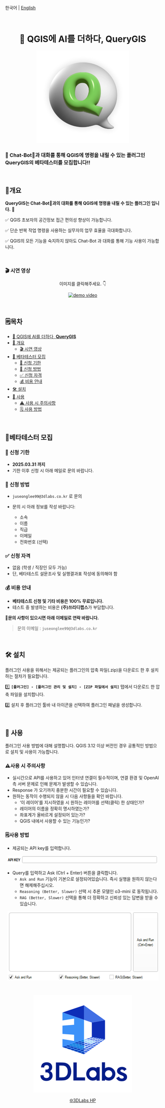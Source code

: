 
한국어 | [English](README_eng.md)

<br>

<h1 align="center">
 👋 QGIS에 AI를 더하다, <b>QueryGIS</b>
</h1>


<p align="center">
    <img src="./assets/querygis_logo.png" alt="querygis_logo" width="300" height="auto">
</p>



<aside>

### **📢 Chat-Bot🤖과 대화를 통해 QGIS에 명령을 내릴 수 있는 플러그인 QueryGIS의 베타테스터를 모집합니다‼️**

<br>

</aside>

## 💁개요

**QueryGIS는 Chat-Bot🤖과의 대화를 통해 QGIS에 명령을 내릴 수 있는 플러그인 입니다.** 🙌

✅ QGIS 초보자의 공간정보 접근 편의성 향상이 가능합니다.

✅ 단순 반복 작업 명령을 사용하는 실무자의 업무 효율을 극대화합니다.

✅ QGIS의 모든 기능을 숙지하지 않아도 Chat-Bot 과 대화를 통해 기능 사용이 가능합니다.

<br>

### **🎬 시연 영상**
<p align="center">
    이미지를 클릭해주세요. 👇
</p>

<p align="center">
    <a href="https://www.youtube.com/watch?v=x31T7725Njs">
        <img src="https://img.youtube.com/vi/x31T7725Njs/0.jpg" alt="demo video">
    </a>
</p>


<br>

## 🗒️목차

- [👋 QGIS에 AI를 더하다, **QueryGIS**](#-qgis에-ai를-더하다-querygis)
- [💁 개요](#-개요)
  - [🎬 시연 영상](#-시연-영상)
- [📢 베타테스터 모집](#-베타테스터-모집)
  - [📅 신청 기한](#-신청-기한)
  - [📩 신청 방법](#-신청-방법)
  - [✅ 신청 자격](#-신청-자격)
  - [💰 비용 안내](#-비용-안내)
- [🛠️ 설치](#-설치)
- [🚀 사용](#-사용)
  - [⚠️ 사용 시 주의사항](#-사용-시-주의사항)
  - [🗒️ 사용 방법](#-사용-방법)


<br>

## 📢베타테스터 모집


### 📅 **신청 기한**

- **2025.03.31 까지**
- 기한 이후 신청 시 아래 메일로 문의 바랍니다.

### 📩 **신청 방법**

- `juseonglee99@3dlabs.co.kr` 로 문의
- 문의 시 아래 정보를 작성 바랍니다:
    
    - 소속
    - 이름
    - 직급
    - 이메일
    - 전화번호 (선택)
    

### ✅ **신청 자격**

- 없음 (학생 / 직장인 모두 가능)
- 단, 베타테스트 설문조사 및 실행결과표 작성에 동의해야 함

### 💰 **비용 안내**

- **베타테스트 신청 및 기타 비용은 100% 무료입니다.**
- 테스트 중 발생하는 비용은 **(주)쓰리디랩스**가 부담합니다.

**📢문의 사항이 있으시면 아래 이메일로 연락 바랍니다.**

> 문의 이메일 : `juseonglee99@3dlabs.co.kr`
> 

<br>

## 🛠️ 설치


플러그인 사용을 위해서는 제공되는 플러그인의 압축 파일(.zip)을 다운로드 한 후 설치하는 절차가 필요합니다.

1️⃣ **`[플러그인] - [플러그인 관리 및 설치] - [ZIP 파일에서 설치]`** 탭에서 다운로드 한 압축 파일을 설치합니다.

2️⃣ 설치 후 플러그인 툴바 내 아이콘을 선택하여 플러그인 패널을 생성합니다.

<br>

## 🚀 사용


플러그인 사용 방법에 대해 설명합니다. QGIS 3.12 이상 버전인 경우 공통적인 방법으로 설치 및 사용이 가능합니다.

### ⚠️사용 시 주의사항

- 실시간으로 API를 사용하고 있어 인터넷 연결이 필수적이며, 연결 환경 및 OpenAI 측 서버 문제로 인해 문제가 발생할 수 있습니다.
- Response 가 오기까지 충분한 시간이 필요할 수 있습니다.
- 원하는 동작이 수행되지 않을 시 다음 사항들을 확인 바랍니다.
    - ‘이 레이어’를 지시하였을 시 원하는 레이어를 선택(클릭) 한 상태인가?
    - 레이어의 이름을 정확히 명시하였는가?
    - 좌표계가 올바르게 설정되어 있는가?
    - QGIS 내에서 사용할 수 있는 기능인가?
    

### 🗒️사용 방법

- 제공되는 API key를 입력합니다.

<p align="center">
    <img src="./assets/UI_1.png" alt="UI_1">
</p>

- Query를 입력하고 Ask (Ctrl + Enter) 버튼을 클릭합니다.
    - `Ask and Run` 기능이 기본으로 설정되어있습니다. 즉시 실행을 원하지 않는다면 해제해주십시오.
    - `Reasoning (Better, Slower)` 선택 시 추론 모델인 o3-mini 로 동작됩니다.
    - `RAG (Better, Slower)` 선택을 통해 더 정확하고 신뢰성 있는 답변을 받을 수 있습니다.


<p align="center">
    <img src="./assets/UI_2.png" alt="UI_2">
</p>

<br>


<p align="center">
    <img src="./assets/3dlabs_logo.png" alt="3dlabs_logo">
</p>


<p align="center">
    <a href="https://www.3dlabs.co.kr/kor/main/main.html" width="100" height="auto">🌐3DLabs HP</a>
</p>

